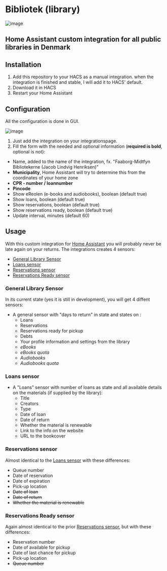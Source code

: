 

# Bibliotek (library)
![image](https://user-images.githubusercontent.com/54498188/220741705-0e2aec42-e582-4161-ad13-d66e537c5272.png)
## Home Assistant custom integration for all public libraries in Denmark
## Installation
1. Add this repository to your HACS as a manual integration. when the integration is finished and stable, I will add it to HACS' default.
2. Download it in HACS
3. Restart your Home Assistant
## Configuration
All the configuration is done in GUI.

![image](https://user-images.githubusercontent.com/54498188/221042602-7aa01c03-5299-492a-bd38-0fc914b11c97.png)

1. Just add the integration on your integrationspage.
2. Fill the form with the needed and optional information (**required is bold**, optional is not):
- Name, added to the name of the integration, fx. "Faaborg-Midtfyn Bibliotekerne (Jacob Lindvig Henriksen)"
- **Municipality**, Home Assistant will try to determine this from the coordinates of your home zone
- **CPR - number / loannumber**
- **Pincode**
- Show eReolen (e-books and audiobooks), boolean (default true)
- Show loans, boolean (default true)
- Show reservations, boolean (default true)
- Show reservations ready, boolean (default true)
- Update interval, minutes (default 60)

## Usage
With this custom integration for [Home Assistant](https://www.home-assistant.io/) you will probably never be late again on your returns.
The integrations creates 4 sensors:

- [General Library Sensor](#general-library-sensor)
- [Loans sensor](#loans-sensor)
- [Reservations sensor](#reservations-sensor)
- [Reservations Ready sensor](#reservations-ready-sensor)

### General Library Sensor
In its current state (yes it is still in development), you will get 4 diffent sensors:
- A general sensor with "days to return" in state and states on :
  - Loans
  - Reservations
  - Reservations ready for pickup
  - Debts
  - Your profile information and settings from the library
  - *eBooks*
  - *eBooks quota*
  - *Audiobooks*
  - *Audiobooks quota*
### Loans sensor
- A "Loans" sensor with number of loans as state and all available details on the materials (if supplied by the library):
  - Title
  - Creators
  - Type
  - Date of loan
  - Date of return
  - Whether the material is renewable
  - Link to the info on the website
  - URL to the bookcover
### Reservations sensor
Almost identical to the [Loans sensor](#loans-sensor) with these differences:
- Queue number
- Date of reservation
- Date of expiration
- Pick-up location
- ~~Date of loan~~
- ~~Date of return~~
- ~~Whether the material is renewable~~
### Reservations Ready sensor
Again almost identical to the prior [Reservations sensor](#reservations-sensor), but with these differences:
- Reservation number
- Date of available for pickup
- Date of last chance for pickup
- Pick-up location
- ~~Queue number~~

